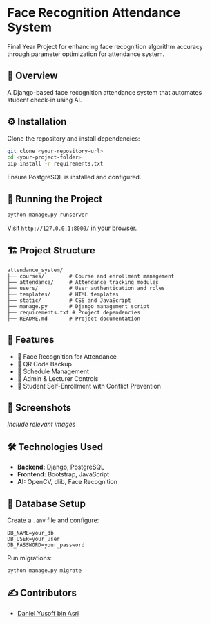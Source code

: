 # Face Recognition Attendance System
Final Year Project for enhancing face recognition algorithm accuracy through parameter optimization for attendance system.

## 📌 Overview
A Django-based face recognition attendance system that automates student check-in using AI.

## ⚙️ Installation
Clone the repository and install dependencies:
```bash
git clone <your-repository-url>
cd <your-project-folder>
pip install -r requirements.txt
```
Ensure PostgreSQL is installed and configured.

## 🚀 Running the Project
```bash
python manage.py runserver
```
Visit `http://127.0.0.1:8000/` in your browser.

## 🏗 Project Structure
```
attendance_system/
├── courses/        # Course and enrollment management
├── attendance/     # Attendance tracking modules
├── users/          # User authentication and roles
├── templates/      # HTML templates
├── static/         # CSS and JavaScript
├── manage.py       # Django management script
├── requirements.txt # Project dependencies
├── README.md       # Project documentation
```

## 🎯 Features
- 🔹 Face Recognition for Attendance
- 🔹 QR Code Backup
- 🔹 Schedule Management
- 🔹 Admin & Lecturer Controls
- 🔹 Student Self-Enrollment with Conflict Prevention

## 📸 Screenshots
_Include relevant images_

## 🛠 Technologies Used
- **Backend:** Django, PostgreSQL
- **Frontend:** Bootstrap, JavaScript
- **AI:** OpenCV, dlib, Face Recognition

## 📂 Database Setup
Create a `.env` file and configure:
```
DB_NAME=your_db
DB_USER=your_user
DB_PASSWORD=your_password
```
Run migrations:
```bash
python manage.py migrate
```

## ✍ Contributors
- [Daniel Yusoff bin Asri](https://github.com/Lito08)
